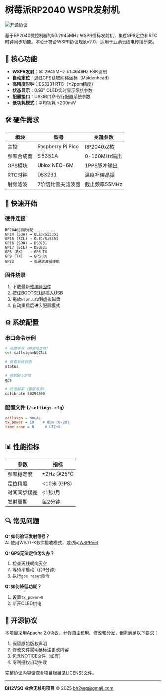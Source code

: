 # 树莓派RP2040 WSPR发射机

[![开源协议](https://img.shields.io/badge/License-Apache%202.0-blue.svg)](https://opensource.org/licenses/Apache-2.0)

基于RP2040微控制器的50.2945MHz WSPR信标发射机，集成GPS定位和RTC时钟同步功能。本设计符合WSPR协议规范v2.0，适用于业余无线电传播研究。

## 📌 核心功能

- **WSPR发射**：50.2945MHz ±1.4648Hz FSK调制
- **自动定位**：通过GPS获取网格坐标（Maidenhead）
- **高精度时钟**：DS3231 RTC（±2ppm精度）
- **状态显示**：0.96" OLED实时显示系统参数
- **配置接口**：USB串口命令行配置系统参数
- **低功耗模式**：平均功耗 <200mW

## 🛠️ 硬件需求

| 模块    | 型号                | 关键参数       |
| ----- | ----------------- | ---------- |
| 主控    | Raspberry Pi Pico | RP2040双核   |
| 频率合成器 | Si5351A           | 0-160MHz输出 |
| GPS模块 | Ublox NEO-6M      | 1PPS脉冲输出   |
| RTC时钟 | DS3231            | 温度补偿晶振     |
| 射频滤波  | 7阶切比雪夫滤波器         | 截止频率55MHz  |

## 🚀 快速开始

### 硬件连接

```text
RP2040引脚分配：
GP14 (SDA) → OLED/Si5351
GP15 (SCL) → OLED/Si5351  
GP16 (SDA) → DS3231
GP17 (SCL) → DS3231
GP8 (RX)   → GPS TX
GP9 (TX)   → GPS RX
GP22       → 低通滤波器使能
```

### 固件烧录

1. 下载最新[预编译固件](https://example.com/wspr.uf2)
2. 按住BOOTSEL键插入USB
3. 拖放`wspr.uf2`到虚拟磁盘
4. 自动重启后进入配置模式

## ⚙️ 系统配置

### 串口命令示例

```bash
# 设置呼号（需重启生效）
set callsign=N0CALL

# 查看系统状态
status

# 强制GPS定位
gps

# 校准频率（需信号源）
calibrate 50294500
```

### 配置文件 (`/settings.cfg`)

```ini
callsign = N0CALL
tx_power = 10    # dBm (0-20)
time_zone = 8     # UTC+8
```

# 

## 📊 性能指标

| 参数     | 指标         |
| ------ | ---------- |
| 频率稳定度  | ±2Hz @25°C |
| 定位精度   | <10米 (GPS) |
| 时间同步误差 | <1秒/月      |
| 发射周期   | 每2分钟       |

## 🔍 常见问题

**Q: 如何验证发射信号？**  
A: 使用WSJT-X软件接收模式，或访问[WSPRnet](https://wsprnet.org/)

**Q: GPS无法定位怎么办？**  

1. 检查天线朝向天空  
2. 等待冷启动（约3分钟）  
3. 执行`gps reset`命令

**Q: 如何降低功耗？**  

1. 设置`tx_power=0`  
2. 断开OLED供电  

## 📜 开源协议

本项目采用Apache 2.0协议，允许自由使用、修改和分发，但需满足以下要求：

1. 保留原始版权声明
2. 修改文件需明确标注更改内容
3. 包含NOTICE文件（如有）
4. 专利授权自动生效

完整协议内容请查看项目根目录[LICENSE](LICENSE)文件。

---

**BH2VSQ 业余无线电项目** © 2025 [bh2vsq@gmail.com](mailto:bh2vsq@gmail.com)
